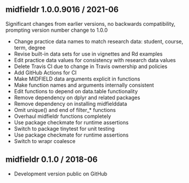 
## midfieldr 1.0.0.9016 / 2021-06

Significant changes from earlier versions, no backwards compatibility, prompting version number change to 1.0.0

- Change practice data names to match research data: student, course, term, degree 
- Revise built-in data sets for use in vignettes and Rd examples
- Edit practice data values for consistency with research data values 
- Delete Travis CI due to change in Travis ownership and policies 
- Add GitHub Actions for CI
- Make MIDFIELD data arguments explicit in functions 
- Make function names and arguments internally consistent 
- Edit functions to depend on data.table functionality 
- Remove dependency on dplyr and related packages 
- Remove dependency on installing midfielddata 
- Omit unique() and end of filter_* functions
- Overhaul midfieldr functions completely 
- Use package checkmate for runtime assertions
- Switch to package tinytest for unit testing 
- Use package checkmate for runtime assertions 
- Switch to wrapr coalesce

## midfieldr 0.1.0 / 2018-06

- Development version public on GitHub
  
<!-- major.minor.patch.dev -->
<!-- MAJOR version when you make incompatible API changes ->
<!-- MINOR version add functionality in a backwards-compatible manner ->
<!-- PATCH version backwards-compatible bug fixes ->

<!-- ### New features -->

<!-- ### Minor improvements -->

<!-- ### Bug fixes -->

<!-- ### Deprecated -->

<!-- ### Defunct -->

